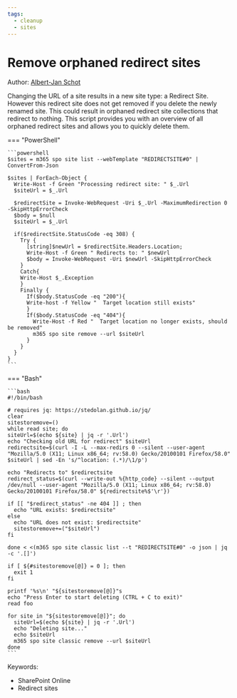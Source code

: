 ```yaml
---
tags:
  - cleanup
  - sites
---
```


# Remove orphaned redirect sites

Author: [Albert-Jan Schot](https://www.cloudappie.nl/remove-orphaned-redirectsites/)

Changing the URL of a site results in a new site type: a Redirect Site. However this redirect site does not get removed if you delete the newly renamed site. This could result in orphaned redirect site collections that redirect to nothing. This script provides you with an overview of all orphaned redirect sites and allows you to quickly delete them.

=== "PowerShell"

    ```powershell
    $sites = m365 spo site list --webTemplate "REDIRECTSITE#0" | ConvertFrom-Json

    $sites | ForEach-Object {
      Write-Host -f Green "Processing redirect site: " $_.Url
      $siteUrl = $_.Url

      $redirectSite = Invoke-WebRequest -Uri $_.Url -MaximumRedirection 0 -SkipHttpErrorCheck
      $body = $null
      $siteUrl = $_.Url

      if($redirectSite.StatusCode -eq 308) {
        Try {
          [string]$newUrl = $redirectSite.Headers.Location;
          Write-Host -f Green " Redirects to: " $newUrl
          $body = Invoke-WebRequest -Uri $newUrl -SkipHttpErrorCheck
        }
        Catch{
        Write-Host $_.Exception
        }
        Finally {
          If($body.StatusCode -eq "200"){
          Write-host -f Yellow "  Target location still exists"
          }
          If($body.StatusCode -eq "404"){
            Write-Host -f Red "  Target location no longer exists, should be removed"
            m365 spo site remove --url $siteUrl
          }
        }
      }
    }
    ```

=== "Bash"

    ```bash
    #!/bin/bash

    # requires jq: https://stedolan.github.io/jq/
    clear
    sitestoremove=()
    while read site; do
    siteUrl=$(echo ${site} | jq -r '.Url')
    echo "Checking old URL for redirect" $siteUrl
    redirectsite=$(curl -I -L --max-redirs 0 --silent --user-agent "Mozilla/5.0 (X11; Linux x86_64; rv:58.0) Gecko/20100101 Firefox/58.0" $siteUrl | sed -En 's/^location: (.*)/\1/p')

    echo "Redirects to" $redirectsite
    redirect_status=$(curl --write-out %{http_code} --silent --output /dev/null --user-agent "Mozilla/5.0 (X11; Linux x86_64; rv:58.0) Gecko/20100101 Firefox/58.0" ${redirectsite%$'\r'})

    if [[ "$redirect_status" -ne 404 ]] ; then
      echo "URL exists: $redirectsite"
    else
      echo "URL does not exist: $redirectsite"
      sitestoremove+=("$siteUrl")
    fi

    done < <(m365 spo site classic list --t "REDIRECTSITE#0" -o json | jq -c '.[]')

    if [ ${#sitestoremove[@]} = 0 ]; then
      exit 1
    fi

    printf '%s\n' "${sitestoremove[@]}"s
    echo "Press Enter to start deleting (CTRL + C to exit)"
    read foo

    for site in "${sitestoremove[@]}"; do
      siteUrl=$(echo ${site} | jq -r '.Url')
      echo "Deleting site..."
      echo $siteUrl
      m365 spo site classic remove --url $siteUrl
    done
    ```

Keywords:

- SharePoint Online
- Redirect sites
